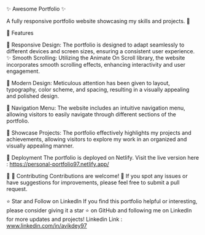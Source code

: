 ✨ Awesome Portfolio ✨

A fully responsive portfolio website showcasing my skills and projects. 🚀

🎨 Features

📱 Responsive Design: The portfolio is designed to adapt seamlessly to different devices and screen sizes, ensuring a consistent user experience. ✨ Smooth Scrolling: Utilizing the Animate On Scroll library, the website incorporates smooth scrolling effects, enhancing interactivity and user engagement.

🎉 Modern Design: Meticulous attention has been given to layout, typography, color scheme, and spacing, resulting in a visually appealing and polished design.

🚀 Navigation Menu: The website includes an intuitive navigation menu, allowing visitors to easily navigate through different sections of the portfolio.

🌟 Showcase Projects: The portfolio effectively highlights my projects and achievements, allowing visitors to explore my work in an organized and visually appealing manner.

🚀 Deployment The portfolio is deployed on Netlify. Visit the live version here : https://personal-portfolio97.netlify.app/

🌟 🤝 Contributing Contributions are welcome! 🎉 If you spot any issues or have suggestions for improvements, please feel free to submit a pull request.

⭐ Star and Follow on LinkedIn If you find this portfolio helpful or interesting, please consider giving it a star ⭐ on GitHub and following me on LinkedIn for more updates and projects! Linkedin Link : www.linkedin.com/in/avikdey97
